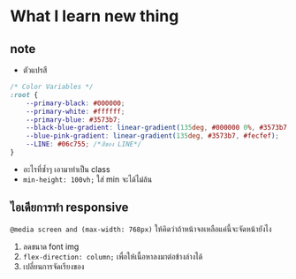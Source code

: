 # What I learn new thing
## note
* ตัวแปรสี
```css
/* Color Variables */
:root {
    --primary-black: #000000;
    --primary-white: #ffffff;
    --primary-blue: #3573b7;
    --black-blue-gradient: linear-gradient(135deg, #000000 0%, #3573b7 100%);
    --blue-pink-gradient: linear-gradient(135deg, #3573b7, #fecfef);
    --LINE: #06c755; /*สีของ LINE*/
}
```
* อะไรที่ซ้ำๆ เอามาทำเป็น class
* ```min-height: 100vh;``` ใส่ min จะได้ไม่ล้น

## ไอเดียการทำ responsive
```@media screen and (max-width: 768px)``` ให้คิดว่าถ้าหน้าจอเหลือแค่นี้จะจัดหน้ายังไง
1. ลดขนาด font img
2. ```flex-direction: column;``` เพื่อให้เนื้อหาลงมาต่อข้างล่างได้
3. เปลี่ยนการจัดเรียงของ

